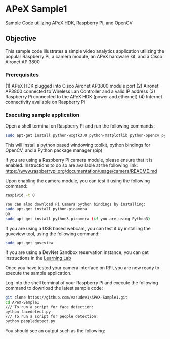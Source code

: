 # APeX Sample1
Sample Code utilizing APeX HDK, Raspberry Pi, and OpenCV

## Objective

This sample code illustrates a simple video analytics application utilizing the popular Raspberry Pi, a camera module, an APeX hardware kit, and a Cisco Aironet AP 3800

### Prerequisites
(1) APeX HDK plugged into Cisco Aironet AP3800 module port
(2) Aironet AP3800 connected to Wireless Lan Controller and a valid IP address
(3) Raspberry Pi connected to the APeX HDK (power and ethernet)
(4) Internet connectivity available on Raspberry Pi

### Executing sample application

Open a shell terminal on Raspberry Pi and run the following commands:
``` sh
sudo apt-get install python-wxgtk3.0 python-matplotlib python-opencv python-pip python-numpy
```
This will install a python based windowing toolkit, python bindings for OpenCV, and a Python package manager (pip)

If you are using a Raspberry Pi camera module, please ensure that it is enabled. Instructions to do so are available at the following link:
https://www.raspberrypi.org/documentation/usage/camera/README.md

Upon enabling the camera module, you can test it using the following command:
```sh
raspivid -t 0

You can also download Pi Camera python bindings by installing:
sudo apt-get install python-picamera
OR
sudo apt-get install python3-picamera (if you are using Python3)
```

If you are using a USB based webcam, you can test it by installing the guvcview tool, using the following command:
```sh
sudo apt-get guvcview
```

If you are using a DevNet Sandbox reservation instance, you can get instructions in the [Learning Lab](https://github.com/vasudev1/APeX-DevNet)

Once you have tested your camera interface on RPi, you are now ready to execute the sample application.

Log into the shell terminal of your Raspberry Pi and execute the following command to download the latest sample code:

```sh
git clone https://github.com/vasudev1/APeX-Sample1.git
cd APeX-Sample1
/// To run a script for face detection:
python facedetect.py
/// To run a script for people detection:
python peopledetect.py
```
You should see an output such as the following:
<Image coming soon> 


